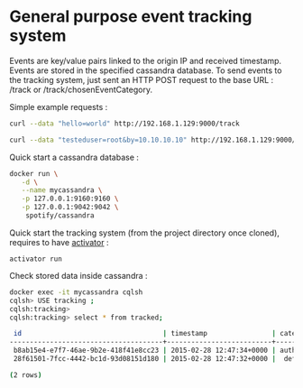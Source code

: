 General purpose event tracking system
=====================================

Events are key/value pairs linked to the origin IP and received timestamp. Events are stored in the specified cassandra database. To send events to the tracking system, just sent an HTTP POST request to the base URL : /track or /track/chosenEventCategory.


Simple example requests :

```bash
curl --data "hello=world" http://192.168.1.129:9000/track

curl --data "testeduser=root&by=10.10.10.10" http://192.168.1.129:9000/track/authfail
```



Quick start a cassandra database :
```bash
docker run \
   -d \
   --name mycassandra \
   -p 127.0.0.1:9160:9160 \
   -p 127.0.0.1:9042:9042 \
    spotify/cassandra
```


Quick start the tracking system (from the project directory once cloned), requires to have [activator](https://www.playframework.com/download) :
```
activator run
```


Check stored data inside cassandra :
```bash
docker exec -it mycassandra cqlsh
cqlsh> USE tracking ;                    
cqlsh:tracking> 
cqlsh:tracking> select * from tracked;

 id                                   | timestamp                | category | entries                                     | inet
--------------------------------------+--------------------------+----------+---------------------------------------------+---------------
 b8ab15e4-e7f7-46ae-9b2e-418f41e8cc23 | 2015-02-28 12:47:34+0000 | authfail | {'by': '10.10.10.10', 'testeduser': 'root'} | 192.168.2.222
 28f61501-7fcc-4442-bc1d-93d08151d180 | 2015-02-28 12:47:32+0000 |  default |                          {'hello': 'world'} | 192.168.2.222

(2 rows)

 
```
